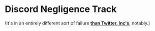 # Discord Negligence Track

(It's in an entirely different sort of failure [**than Twitter, Inc's**](https://github.com/extratone/bilge/discussions/205), notably.)

